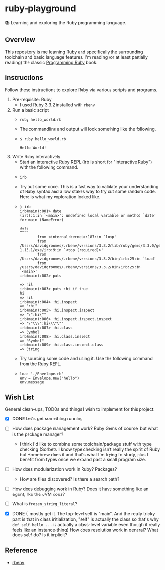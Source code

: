 # ruby-playground

📚 Learning and exploring the Ruby programming language.


## Overview

This repository is me learning Ruby and specifically the surrounding toolchain and basic language features. I'm reading
(or at least partially reading) the classic [Programming Ruby](https://pragprog.com/titles/ruby5/programming-ruby-3-3-5th-edition/)
book.


## Instructions

Follow these instructions to explore Ruby via various scripts and programs.

1. Pre-requisite: Ruby
   * I used Ruby 3.3.2 installed with `rbenv`
2. Run a basic script
   * ```shell
     ruby hello_world.rb 
     ```
   * The commandline and output will look something like the following.
   * ```text
     $ ruby hello_world.rb 
     
     Hello World!
     ```
3. Write Ruby interactively
   * Start an interactive Ruby REPL (irb is short for "interactive Ruby") with the following command.
   * ```shell
     irb
     ```
   * Try out some code. This is a fast way to validate your understanding of Ruby syntax and a low stakes way to try out
     some random code. Here is what my exploration looked like.
   * ```text
     ❯ irb
     irb(main):001> date
     (irb):1:in `<main>': undefined local variable or method `date' for main (NameError)
     
     date
     ^^^^
             from <internal:kernel>:187:in `loop'
             from /Users/davidgroomes/.rbenv/versions/3.3.2/lib/ruby/gems/3.3.0/gems/irb-1.13.1/exe/irb:9:in `<top (required)>'
             from /Users/davidgroomes/.rbenv/versions/3.3.2/bin/irb:25:in `load'
             from /Users/davidgroomes/.rbenv/versions/3.3.2/bin/irb:25:in `<main>'
     irb(main):002> puts
     
     => nil
     irb(main):003> puts :hi if true
     hi
     => nil
     irb(main):004> :hi.inspect
     => ":hi"
     irb(main):005> :hi.inspect.inspect
     => "\":hi\""
     irb(main):006> :hi.inspect.inspect.inspect
     => "\"\\\":hi\\\"\""
     irb(main):007> :hi.class
     => Symbol
     irb(main):008> :hi.class.inspect
     => "Symbol"
     irb(main):009> :hi.class.inspect.class
     => String
     ```
   * Try sourcing some code and using it. Use the following command from the Ruby REPL.
   * ```text
     load './Envelope.rb'
     env = Envelope.new("hello")
     env.message
     ```
     

## Wish List

General clean-ups, TODOs and things I wish to implement for this project:

* [x] DONE Let's get something running
* [ ] How does package management work? Ruby Gems of course, but what is the package manager?
   * I think I'd like to combine some toolchain/package stuff with type checking (Sorbet). I know type checking isn't
     really the spirit of Ruby but Homebrew does it and that's what I'm trying to study, plus I benefit from types once
     we expand past a small program size.
* [ ] How does modularization work in Ruby? Packages?
   * How are files discovered? Is there a search path?
* [ ] How does debugging work in Ruby? Does it have something like an agent, like the JVM does?
* [ ] What is `frozen_string_literal`?
* [x] DONE (I mostly get it. The top-level self is "main". And the really tricky part is that in class initialization,
  "self" is actually the class so that's why `def self.hello ...` is actually a class-level variable even though it
  really feels like an instance-thing) How does resolution work in general? What does `self` do? Is it implicit?


## Reference

* [rbenv](https://github.com/rbenv/rbenv)
